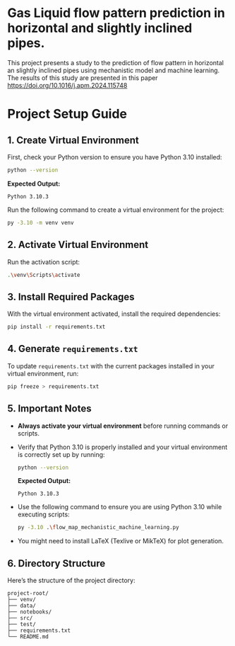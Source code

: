 # Gas Liquid flow pattern prediction in horizontal and slightly inclined pipes.
This project presents a study to the prediction of flow pattern in horizontal an slightly inclined pipes using mechanistic model and machine learning. The results of this study are presented in this paper https://doi.org/10.1016/j.apm.2024.115748
 
 # Project Setup Guide

## 1. Create Virtual Environment

First, check your Python version to ensure you have Python 3.10 installed:

```bash
python --version
```
**Expected Output:**
```
Python 3.10.3
```

Run the following command to create a virtual environment for the project:

```bash
py -3.10 -m venv venv
```

## 2. Activate Virtual Environment

Run the activation script:

```bash
.\venv\Scripts\activate
```

## 3. Install Required Packages

With the virtual environment activated, install the required dependencies:

```bash
pip install -r requirements.txt
```

## 4. Generate `requirements.txt`

To update `requirements.txt` with the current packages installed in your virtual environment, run:

```bash
pip freeze > requirements.txt
```

## 5. Important Notes

- **Always activate your virtual environment** before running commands or scripts.
- Verify that Python 3.10 is properly installed and your virtual environment is correctly set up by running:
  
  ```bash
  python --version
  ```
  
  **Expected Output:**
  ```
  Python 3.10.3
  ```

- Use the following command to ensure you are using Python 3.10 while executing scripts:

  ```bash
  py -3.10 .\flow_map_mechanistic_machine_learning.py
  ```

- You might need to install LaTeX (Texlive or MikTeX) for plot generation.

## 6. Directory Structure

Here’s the structure of the project directory:

```
project-root/
├── venv/
├── data/
├── notebooks/
├── src/  
├── test/  
├── requirements.txt 
└── README.md
```
```
